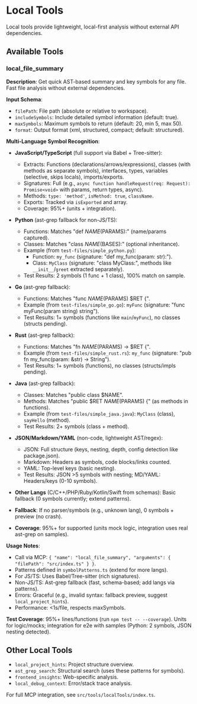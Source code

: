 # Local Tools

Local tools provide lightweight, local-first analysis without external API dependencies.

## Available Tools

### local_file_summary
**Description**: Get quick AST-based summary and key symbols for any file. Fast file analysis without external dependencies.

**Input Schema**:
- `filePath`: File path (absolute or relative to workspace).
- `includeSymbols`: Include detailed symbol information (default: true).
- `maxSymbols`: Maximum symbols to return (default: 20, min 5, max 50).
- `format`: Output format (xml, structured, compact; default: structured).

**Multi-Language Symbol Recognition**:
- **JavaScript/TypeScript** (full support via Babel + Tree-sitter):
  - Extracts: Functions (declarations/arrows/expressions), classes (with methods as separate symbols), interfaces, types, variables (selective, skips locals), imports/exports.
  - Signatures: Full (e.g., `async function handleRequest(req: Request): Promise<void>` with params, return types, async).
  - Methods: `type: 'method'`, `isMethod: true`, `className`.
  - Exports: Tracked via `isExported` and array.
  - Coverage: 95%+ (units + integration).

- **Python** (ast-grep fallback for non-JS/TS):
  - Functions: Matches "def $NAME($PARAMS):" (name/params captured).
  - Classes: Matches "class $NAME($BASES):" (optional inheritance).
  - Example (from `test-files/simple_python.py`):
    - Function: `my_func` (signature: "def my_func(param: str):").
    - Class: `MyClass` (signature: "class MyClass:", methods like `__init__`/`greet` extracted separately).
  - Test Results: 2 symbols (1 func + 1 class), 100% match on sample.

- **Go** (ast-grep fallback):
  - Functions: Matches "func $NAME($PARAMS) $RET {".
  - Example (from `test-files/simple_go.go`): `myFunc` (signature: "func myFunc(param string) string").
  - Test Results: 1+ symbols (functions like `main`/`myFunc`), no classes (structs pending).

- **Rust** (ast-grep fallback):
  - Functions: Matches "fn $NAME($PARAMS) -> $RET {".
  - Example (from `test-files/simple_rust.rs`): `my_func` (signature: "pub fn my_func(param: &str) -> String").
  - Test Results: 1+ symbols (functions), no classes (structs/impls pending).

- **Java** (ast-grep fallback):
  - Classes: Matches "public class $NAME".
  - Methods: Matches "public $RET $NAME($PARAMS) {" (as methods in functions).
  - Example (from `test-files/simple_java.java`): `MyClass` (class), `sayHello` (method).
  - Test Results: 2+ symbols (class + method).

- **JSON/Markdown/YAML** (non-code, lightweight AST/regex):
  - JSON: Full structure (keys, nesting, depth, config detection like package.json).
  - Markdown: Headers as symbols, code blocks/links counted.
  - YAML: Top-level keys (basic nesting).
  - Test Results: JSON >5 symbols with nesting; MD/YAML: Headers/keys (0-10 symbols).

- **Other Langs** (C/C++/PHP/Ruby/Kotlin/Swift from schemas): Basic fallback (0 symbols currently; extend patterns).
- **Fallback**: If no parser/symbols (e.g., unknown lang), 0 symbols + preview (no crash).
- **Coverage**: 95%+ for supported (units mock logic, integration uses real ast-grep on samples).

**Usage Notes**:
- Call via MCP: `{ "name": "local_file_summary", "arguments": { "filePath": "src/index.ts" } }`.
- Patterns defined in `symbolPatterns.ts` (extend for more langs).
- For JS/TS: Uses Babel/Tree-sitter (rich signatures).
- Non-JS/TS: Ast-grep fallback (fast, schema-based; add langs via patterns).
- Errors: Graceful (e.g., invalid syntax: fallback preview, suggest `local_project_hints`).
- Performance: <1s/file, respects maxSymbols.

**Test Coverage**: 95%+ lines/functions (run `npm test -- --coverage`). Units for logic/mocks; integration for e2e with samples (Python: 2 symbols, JSON nesting detected).

## Other Local Tools

- `local_project_hints`: Project structure overview.
- `ast_grep_search`: Structural search (uses these patterns for symbols).
- `frontend_insights`: Web-specific analysis.
- `local_debug_context`: Error/stack trace analysis.

For full MCP integration, see `src/tools/localTools/index.ts`.
